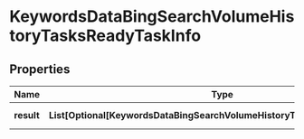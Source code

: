 # KeywordsDataBingSearchVolumeHistoryTasksReadyTaskInfo


## Properties

| Name | Type | Description | Notes |
|------------ | ------------- | ------------- | -------------|
**result** | **List[Optional[KeywordsDataBingSearchVolumeHistoryTasksReadyResultInfo]]** | array of results |[optional]|